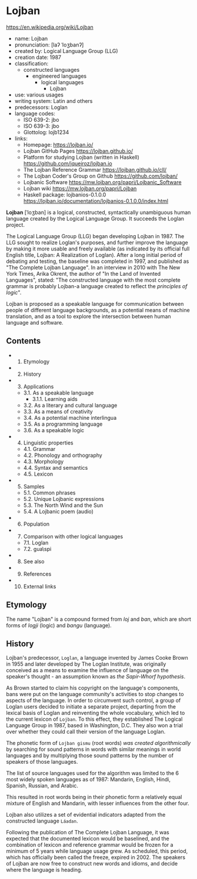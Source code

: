 # Lojban

https://en.wikipedia.org/wiki/Lojban


- name: Lojban
- pronunciation: [laʔ ˈloʒbanʔ]
- created by: Logical Language Group (LLG)
- creation date: 1987
- classification:
  - constructed languages
    - engineered languages
      - logical languages
        - Lojban
- use: various usages
- writing system: Latin and others
- predecessors: Loglan
- language codes:
  - ISO 639-2: jbo
  - ISO 639-3: jbo
  - Glottolog: lojb1234
- links:
  - Homepage: https://lojban.io/
  - Lojban GitHub Pages https://lojban.github.io/
  - Platform for studying Lojban (written in Haskell)
    https://github.com/jqueiroz/lojban.io
  - The Lojban Reference Grammar https://lojban.github.io/cll/
  - The Lojban Coder's Group on Github https://github.com/lojban/
  - Lojbanic Software https://mw.lojban.org/papri/Lojbanic_Software
  - Lojban wiki https://mw.lojban.org/papri/Lojban
  - Haskell package: lojbanios-0.1.0.0 
    https://lojban.io/documentation/lojbanios-0.1.0.0/index.html



**Lojban** [ˈloʒban] is a logical, constructed, syntactically unambiguous human language created by the Logical Language Group. It succeeds the Loglan project.

The Logical Language Group (LLG) began developing Lojban in 1987. The LLG sought to realize Loglan's purposes, and further improve the language by making it more usable and freely available (as indicated by its official full English title, Lojban: A Realization of Loglan). After a long initial period of debating and testing, the baseline was completed in 1997, and published as "The Complete Lojban Language". In an interview in 2010 with The New York Times, Arika Okrent, the author of "In the Land of Invented Languages", stated: "The constructed language with the most complete grammar is probably Lojban-a language created to reflect the *principles of logic*".

Lojban is proposed as a speakable language for communication between people of different language backgrounds, as a potential means of machine translation, and as a tool to explore the intersection between human language and software.

## Contents

- 1. Etymology
- 2. History
- 3. Applications
  - 3.1. As a speakable language
    - 3.1.1. Learning aids
  - 3.2. As a literary and cultural language
  - 3.3. As a means of creativity
  - 3.4. As a potential machine interlingua
  - 3.5. As a programming language
  - 3.6. As a speakable logic
- 4. Linguistic properties
  - 4.1. Grammar
  - 4.2. Phonology and orthography
  - 4.3. Morphology
  - 4.4. Syntax and semantics
  - 4.5. Lexicon
- 5. Samples
  - 5.1. Common phrases
  - 5.2. Unique Lojbanic expressions
  - 5.3. The North Wind and the Sun
  - 5.4. A Lojbanic poem (audio)
- 6. Population
- 7. Comparison with other logical languages
  - 7.1. Loglan
  - 7.2. gua\spi
- 8. See also
- 9. References
- 10. External links


## Etymology

The name "Lojban" is a compound formed from *loj* and *ban*, which are short forms of *logji* (logic) and *bangu* (language).

## History

Lojban's predecessor, `Loglan`, a language invented by James Cooke Brown in 1955 and later developed by The Loglan Institute, was originally conceived as a means to examine the influence of language on the speaker's thought - an assumption known as *the Sapir-Whorf hypothesis*.

As Brown started to claim his copyright on the language's components, bans were put on the language community's activities to stop changes to aspects of the language. In order to circumvent such control, a group of Loglan users decided to initiate a separate project, departing from the lexical basis of Loglan and reinventing the whole vocabulary, which led to the current lexicon of `Lojban`. To this effect, they established The Logical Language Group in 1987, based in Washington, D.C. They also won a trial over whether they could call their version of the language Loglan.

The phonetic form of `Lojban gismu` (root words) *was created algorithmically* by searching for sound patterns in words with similar meanings in world languages and by multiplying those sound patterns by the number of speakers of those languages.

The list of source languages used for the algorithm was limited to the 6 most widely spoken languages as of 1987: Mandarin, English, Hindi, Spanish, Russian, and Arabic.

This resulted in root words being in their phonetic form a relatively equal mixture of English and Mandarin, with lesser influences from the other four.

Lojban also utilizes a set of evidential indicators adapted from the constructed language `Láadan`.

Following the publication of The Complete Lojban Language, it was expected that the documented lexicon would be baselined, and the combination of lexicon and reference grammar would be frozen for a minimum of 5 years while language usage grew. As scheduled, this period, which has officially been called the freeze, expired in 2002. The speakers of Lojban are now free to construct new words and idioms, and decide where the language is heading.
